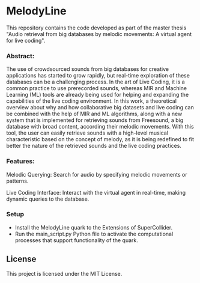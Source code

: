 # MelodyLine

This repository contains the code developed as part of the master thesis "Audio retrieval from big databases by melodic movements: A virtual agent for live coding".

### Abstract:
The use of crowdsourced sounds from big databases for creative applications has started to grow rapidly, but real-time exploration of these databases can be a challenging process. 
In the art of Live Coding, it is a common practice to use prerecorded sounds, whereas MIR and Machine Learning (ML) tools are already being used for helping and expanding the capabilities of the live coding environment. 
In this work, a theoretical overview about why and how collaborative big datasets and live coding can be combined with the help of MIR and ML algorithms, along with a new system that is implemented for retrieving sounds from Freesound, a big database with broad content, according their melodic movements. 
With this tool, the user can easily retrieve sounds with a high-level musical characteristic based on the concept of melody, as it is being redefined to fit better the nature of the retrieved sounds and the live coding practices.

### Features:

Melodic Querying: Search for audio by specifying melodic movements or patterns.

Live Coding Interface: Interact with the virtual agent in real-time, making dynamic queries to the database.

### Setup

- Install the MelodyLine quark to the Extensions of SuperCollider.
- Run the main_script.py Python file to activate the computational processes that support functionality of the quark. 


## License
This project is licensed under the MIT License.
